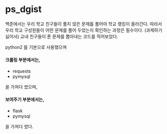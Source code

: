 # ps_dgist

백준에서는 우리 학교 친구들이 풀지 않은 문제를 풀어야 학교 랭킹이 올라간다. 따라서 우리 학교 구성원들이 어떤 문제를 풀어 두었는지 확인하는 과정은 필수이다. (과제하기 싫어서) 교내 친구들이 푼 문제를 뽑아내는 코드를 적어보았다.

 python2 를 기본으로 사용했으며
 #### 크롤링 부분에서는,
 - requests
 - pymysql
 
  을 가져다 썼으며, 
 #### 보여주기 부분에서는,
 - flask
 - pymysql
 
 을 가져다 썼다.
 

